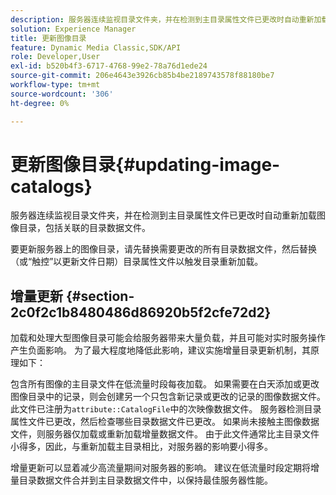 ```yaml
---
description: 服务器连续监视目录文件夹，并在检测到主目录属性文件已更改时自动重新加载图像目录，包括关联的目录数据文件。
solution: Experience Manager
title: 更新图像目录
feature: Dynamic Media Classic,SDK/API
role: Developer,User
exl-id: b520b4f3-6717-4768-99e2-78a76d1ede24
source-git-commit: 206e4643e3926cb85b4be2189743578f88180be7
workflow-type: tm+mt
source-wordcount: '306'
ht-degree: 0%

---
```


# 更新图像目录{#updating-image-catalogs}

服务器连续监视目录文件夹，并在检测到主目录属性文件已更改时自动重新加载图像目录，包括关联的目录数据文件。

要更新服务器上的图像目录，请先替换需要更改的所有目录数据文件，然后替换（或“触控”以更新文件日期）目录属性文件以触发目录重新加载。

## 增量更新 {#section-2c0f2c1b8480486d86920b5f2cfe72d2}

加载和处理大型图像目录可能会给服务器带来大量负载，并且可能对实时服务操作产生负面影响。 为了最大程度地降低此影响，建议实施增量目录更新机制，其原理如下：

包含所有图像的主目录文件在低流量时段每夜加载。 如果需要在白天添加或更改图像目录中的记录，则会创建另一个只包含新记录或更改的记录的图像数据文件。 此文件已注册为`attribute::CatalogFile`中的次映像数据文件。 服务器检测目录属性文件已更改，然后检查哪些目录数据文件已更改。 如果尚未接触主图像数据文件，则服务器仅加载或重新加载增量数据文件。 由于此文件通常比主目录文件小得多，因此，与重新加载主目录相比，对服务器的影响要小得多。

增量更新可以显着减少高流量期间对服务器的影响。 建议在低流量时段定期将增量目录数据文件合并到主目录数据文件中，以保持最佳服务器性能。
